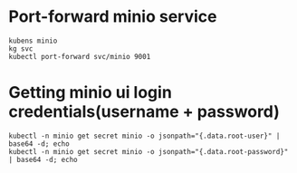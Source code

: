 # Port-forward minio service
```
kubens minio
kg svc
kubectl port-forward svc/minio 9001
```

# Getting minio ui login credentials(username + password)
```
kubectl -n minio get secret minio -o jsonpath="{.data.root-user}" | base64 -d; echo
kubectl -n minio get secret minio -o jsonpath="{.data.root-password}" | base64 -d; echo
```
